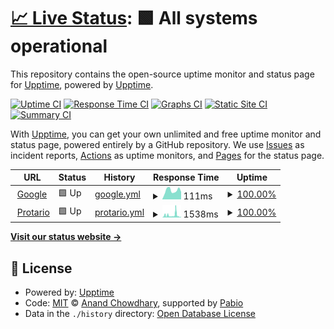 # [📈 Live Status](https://upptime.github.io/upptime): <!--live status--> **🟩 All systems operational**

This repository contains the open-source uptime monitor and status page for [Upptime](https://upptime.js.org), powered by [Upptime](https://github.com/upptime/upptime).

[![Uptime CI](https://github.com/KingBain/dummy-status/workflows/Uptime%20CI/badge.svg)](https://github.com/KingBain/dummy-status/actions?query=workflow%3A%22Uptime+CI%22)
[![Response Time CI](https://github.com/KingBain/dummy-status/workflows/Response%20Time%20CI/badge.svg)](https://github.com/KingBain/dummy-status/actions?query=workflow%3A%22Response+Time+CI%22)
[![Graphs CI](https://github.com/KingBain/dummy-status/workflows/Graphs%20CI/badge.svg)](https://github.com/KingBain/dummy-status/actions?query=workflow%3A%22Graphs+CI%22)
[![Static Site CI](https://github.com/KingBain/dummy-status/workflows/Static%20Site%20CI/badge.svg)](https://github.com/KingBain/dummy-status/actions?query=workflow%3A%22Static+Site+CI%22)
[![Summary CI](https://github.com/KingBain/dummy-status/workflows/Summary%20CI/badge.svg)](https://github.com/KingBain/dummy-status/actions?query=workflow%3A%22Summary+CI%22)

With [Upptime](https://upptime.js.org), you can get your own unlimited and free uptime monitor and status page, powered entirely by a GitHub repository. We use [Issues](https://github.com/upptime/upptime/issues) as incident reports, [Actions](https://github.com/KingBain/dummy-status/actions) as uptime monitors, and [Pages](https://upptime.github.io/upptime) for the status page.

<!--start: status pages-->
<!-- This summary is generated by Upptime (https://github.com/upptime/upptime) -->
<!-- Do not edit this manually, your changes will be overwritten -->
<!-- prettier-ignore -->
| URL | Status | History | Response Time | Uptime |
| --- | ------ | ------- | ------------- | ------ |
| <img alt="" src="https://icons.duckduckgo.com/ip3/www.google.com.ico" height="13"> [Google](https://www.google.com) | 🟩 Up | [google.yml](https://github.com/KingBain/dummy-status/commits/HEAD/history/google.yml) | <details><summary><img alt="Response time graph" src="./graphs/google/response-time-week.png" height="20"> 111ms</summary><br><a href="https://KingBain.github.io/dummy-status/history/google"><img alt="Response time 115" src="https://img.shields.io/endpoint?url=https%3A%2F%2Fraw.githubusercontent.com%2FKingBain%2Fdummy-status%2FHEAD%2Fapi%2Fgoogle%2Fresponse-time.json"></a><br><a href="https://KingBain.github.io/dummy-status/history/google"><img alt="24-hour response time 75" src="https://img.shields.io/endpoint?url=https%3A%2F%2Fraw.githubusercontent.com%2FKingBain%2Fdummy-status%2FHEAD%2Fapi%2Fgoogle%2Fresponse-time-day.json"></a><br><a href="https://KingBain.github.io/dummy-status/history/google"><img alt="7-day response time 111" src="https://img.shields.io/endpoint?url=https%3A%2F%2Fraw.githubusercontent.com%2FKingBain%2Fdummy-status%2FHEAD%2Fapi%2Fgoogle%2Fresponse-time-week.json"></a><br><a href="https://KingBain.github.io/dummy-status/history/google"><img alt="30-day response time 115" src="https://img.shields.io/endpoint?url=https%3A%2F%2Fraw.githubusercontent.com%2FKingBain%2Fdummy-status%2FHEAD%2Fapi%2Fgoogle%2Fresponse-time-month.json"></a><br><a href="https://KingBain.github.io/dummy-status/history/google"><img alt="1-year response time 115" src="https://img.shields.io/endpoint?url=https%3A%2F%2Fraw.githubusercontent.com%2FKingBain%2Fdummy-status%2FHEAD%2Fapi%2Fgoogle%2Fresponse-time-year.json"></a></details> | <details><summary><a href="https://KingBain.github.io/dummy-status/history/google">100.00%</a></summary><a href="https://KingBain.github.io/dummy-status/history/google"><img alt="All-time uptime 100.00%" src="https://img.shields.io/endpoint?url=https%3A%2F%2Fraw.githubusercontent.com%2FKingBain%2Fdummy-status%2FHEAD%2Fapi%2Fgoogle%2Fuptime.json"></a><br><a href="https://KingBain.github.io/dummy-status/history/google"><img alt="24-hour uptime 100.00%" src="https://img.shields.io/endpoint?url=https%3A%2F%2Fraw.githubusercontent.com%2FKingBain%2Fdummy-status%2FHEAD%2Fapi%2Fgoogle%2Fuptime-day.json"></a><br><a href="https://KingBain.github.io/dummy-status/history/google"><img alt="7-day uptime 100.00%" src="https://img.shields.io/endpoint?url=https%3A%2F%2Fraw.githubusercontent.com%2FKingBain%2Fdummy-status%2FHEAD%2Fapi%2Fgoogle%2Fuptime-week.json"></a><br><a href="https://KingBain.github.io/dummy-status/history/google"><img alt="30-day uptime 100.00%" src="https://img.shields.io/endpoint?url=https%3A%2F%2Fraw.githubusercontent.com%2FKingBain%2Fdummy-status%2FHEAD%2Fapi%2Fgoogle%2Fuptime-month.json"></a><br><a href="https://KingBain.github.io/dummy-status/history/google"><img alt="1-year uptime 100.00%" src="https://img.shields.io/endpoint?url=https%3A%2F%2Fraw.githubusercontent.com%2FKingBain%2Fdummy-status%2FHEAD%2Fapi%2Fgoogle%2Fuptime-year.json"></a></details>
| <img alt="" src="https://icons.duckduckgo.com/ip3/protario.com.ico" height="13"> [Protario](https://protario.com) | 🟩 Up | [protario.yml](https://github.com/KingBain/dummy-status/commits/HEAD/history/protario.yml) | <details><summary><img alt="Response time graph" src="./graphs/protario/response-time-week.png" height="20"> 1538ms</summary><br><a href="https://KingBain.github.io/dummy-status/history/protario"><img alt="Response time 1471" src="https://img.shields.io/endpoint?url=https%3A%2F%2Fraw.githubusercontent.com%2FKingBain%2Fdummy-status%2FHEAD%2Fapi%2Fprotario%2Fresponse-time.json"></a><br><a href="https://KingBain.github.io/dummy-status/history/protario"><img alt="24-hour response time 443" src="https://img.shields.io/endpoint?url=https%3A%2F%2Fraw.githubusercontent.com%2FKingBain%2Fdummy-status%2FHEAD%2Fapi%2Fprotario%2Fresponse-time-day.json"></a><br><a href="https://KingBain.github.io/dummy-status/history/protario"><img alt="7-day response time 1538" src="https://img.shields.io/endpoint?url=https%3A%2F%2Fraw.githubusercontent.com%2FKingBain%2Fdummy-status%2FHEAD%2Fapi%2Fprotario%2Fresponse-time-week.json"></a><br><a href="https://KingBain.github.io/dummy-status/history/protario"><img alt="30-day response time 1471" src="https://img.shields.io/endpoint?url=https%3A%2F%2Fraw.githubusercontent.com%2FKingBain%2Fdummy-status%2FHEAD%2Fapi%2Fprotario%2Fresponse-time-month.json"></a><br><a href="https://KingBain.github.io/dummy-status/history/protario"><img alt="1-year response time 1471" src="https://img.shields.io/endpoint?url=https%3A%2F%2Fraw.githubusercontent.com%2FKingBain%2Fdummy-status%2FHEAD%2Fapi%2Fprotario%2Fresponse-time-year.json"></a></details> | <details><summary><a href="https://KingBain.github.io/dummy-status/history/protario">100.00%</a></summary><a href="https://KingBain.github.io/dummy-status/history/protario"><img alt="All-time uptime 100.00%" src="https://img.shields.io/endpoint?url=https%3A%2F%2Fraw.githubusercontent.com%2FKingBain%2Fdummy-status%2FHEAD%2Fapi%2Fprotario%2Fuptime.json"></a><br><a href="https://KingBain.github.io/dummy-status/history/protario"><img alt="24-hour uptime 100.00%" src="https://img.shields.io/endpoint?url=https%3A%2F%2Fraw.githubusercontent.com%2FKingBain%2Fdummy-status%2FHEAD%2Fapi%2Fprotario%2Fuptime-day.json"></a><br><a href="https://KingBain.github.io/dummy-status/history/protario"><img alt="7-day uptime 100.00%" src="https://img.shields.io/endpoint?url=https%3A%2F%2Fraw.githubusercontent.com%2FKingBain%2Fdummy-status%2FHEAD%2Fapi%2Fprotario%2Fuptime-week.json"></a><br><a href="https://KingBain.github.io/dummy-status/history/protario"><img alt="30-day uptime 100.00%" src="https://img.shields.io/endpoint?url=https%3A%2F%2Fraw.githubusercontent.com%2FKingBain%2Fdummy-status%2FHEAD%2Fapi%2Fprotario%2Fuptime-month.json"></a><br><a href="https://KingBain.github.io/dummy-status/history/protario"><img alt="1-year uptime 100.00%" src="https://img.shields.io/endpoint?url=https%3A%2F%2Fraw.githubusercontent.com%2FKingBain%2Fdummy-status%2FHEAD%2Fapi%2Fprotario%2Fuptime-year.json"></a></details>

<!--end: status pages-->

[**Visit our status website →**](https://upptime.github.io/upptime)

## 📄 License

- Powered by: [Upptime](https://github.com/upptime/upptime)
- Code: [MIT](./LICENSE) © [Anand Chowdhary](https://anandchowdhary.com), supported by [Pabio](https://pabio.com)
- Data in the `./history` directory: [Open Database License](https://opendatacommons.org/licenses/odbl/1-0/)
